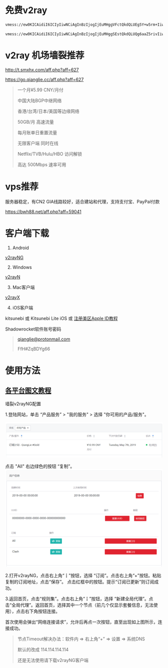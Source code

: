 # 免费v2ray
```
vmess://ew0KICAidiI6ICIyIiwNCiAgInBzIjogIjEuMHggVFctQkdQLUEg5Y+w5rm+IiwNCiAgImFkZCI6ICJ0dzAzLnFpYW5nbGllLnh5eiIsDQogICJwb3J0IjogIjgwIiwNCiAgImlkIjogIjEwNkZDNkU3LTNFQUQtNzZBQy03NEI2LUQ4RDJFNTlBQzAyNSIsDQogICJhaWQiOiAiMiIsDQogICJuZXQiOiAid3MiLA0KICAidHlwZSI6ICJub25lIiwNCiAgImhvc3QiOiAidHcwMS1iamV5b3UtY29tLmFsaWt1bmx1bi5jb20iLA0KICAicGF0aCI6ICIiLA0KICAidGxzIjogIiINCn0=
```
```
vmess://ew0KICAidiI6ICIyIiwNCiAgInBzIjogIjEuMHggSEstQkdQLUQg6aaZ5rivIiwNCiAgImFkZCI6ICI0djJ2NHcuY24uc3RhdGljLmlwdjQub3Jlb2FwaS5jb20iLA0KICAicG9ydCI6ICI4MCIsDQogICJpZCI6ICIxMDZGQzZFNy0zRUFELTc2QUMtNzRCNi1EOEQyRTU5QUMwMjUiLA0KICAiYWlkIjogIjAiLA0KICAibmV0IjogIndzIiwNCiAgInR5cGUiOiAibm9uZSIsDQogICJob3N0IjogIml0dW5lcy5hcHBsZS5jb20uaGsuaG1keHMuY29tIiwNCiAgInBhdGgiOiAiIiwNCiAgInRscyI6ICIiDQp9
```
# v2ray 机场墙裂推荐

http://t.smxhx.com/aff.php?aff=627

https://go.qianglie.cc/aff.php?aff=627
> 一个月¥5.99 CNY/月付
> 
> 中国大陆BGP中继网络
> 
> 香港/台湾/日本/美国等边缘网络
> 
> 50GB/月 高速流量
> 
> 每月账单日重置流量
> 
> 无限客户端 同时在线
> 
> Netflix/TVB/Hulu/HBO 访问解锁
> 
> 高达 500Mbps 速率可用

# vps推荐
服务器稳定，有CN2 GIA线路较好，适合建站和代理，支持支付宝、PayPal付款

https://bwh88.net/aff.php?aff=59041

# 客户端下载

1. Android

[v2rayNG](https://github.com/2dust/v2rayNG/releases)

2. Windows

[v2rayN](https://github.com/2dust/v2rayN/releases)

3. Mac客户端

[v2rayX](https://github.com/insisttech/v2rayX-copy/releases)

4. iOS客户端

kitsunebi 或 Kitsunebi Lite iOS 或
[注册美区Apple ID教程](https://zhuanlan.zhihu.com/p/36574047)

Shadowrocket软件账号密码

>qianglie@protonmail.com
>
>FfH#ZqBDYg66



# 使用方法

## [**各平台图文教程**](https://github.com/Alvin9999/new-pac/wiki/v2ray%E5%90%84%E5%B9%B3%E5%8F%B0%E5%9B%BE%E6%96%87%E4%BD%BF%E7%94%A8%E6%95%99%E7%A8%8B)

墙裂v2rayNG配置

1.登陆网站，单击 “产品服务” > "我的服务" > 选择 "你可用的产品/服务"。

![image](./p/int-portal-productdetail.png)

点击 "All" 右边绿色的按钮 “复制”。
![image](./p/int-portal-productdetail-02.png)

2.打开v2rayNG，点击右上角“┇”按钮，选择 “订阅”。点击右上角“+”按钮。粘贴复制的订阅地址，点击“保存”。
点击红框中的按钮。提示“订阅已更新”则订阅成功。

3.返回首页，点击“规则集”。点击右上角“┇”按钮，选择 “新建全局代理”。点击“全局代理”。返回首页，选择其中一个节点（前几个仅显示套餐信息，无法使用），点击右下角按钮连接。

首次使用会弹出“网络连接请求”，允许后再点一次按钮，直至出现如上图所示，连接成功。

> 节点Timeout解决办法：软件内 => 右上角“+” => 设置 => 系统DNS
> 
> 默认的改成 114.114.114.114
> 
> 还是无法使用请下载v2rayNG客户端
